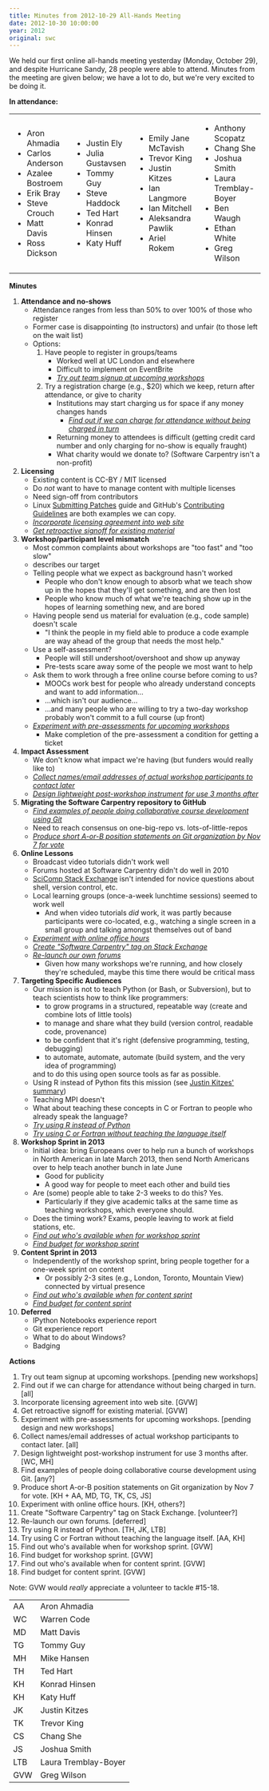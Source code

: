 ```yaml
---
title: Minutes from 2012-10-29 All-Hands Meeting
date: 2012-10-30 10:00:00
year: 2012
original: swc
---
```

<p>We held our first online all-hands meeting yesterday (Monday, October 29), and despite Hurricane Sandy, 28 people were able to attend. Minutes from the meeting are given below; we have a lot to do, but we're very excited to be doing it.</p>

<strong>In attendance:</strong>
<table>
  <tbody>
    <tr>
      <td>
        <ul>
          <li>Aron Ahmadia</li>
          <li>Carlos Anderson</li>
          <li>Azalee Bostroem</li>
          <li>Erik Bray</li>
          <li>Steve Crouch</li>
          <li>Matt Davis</li>
          <li>Ross Dickson</li>
        </ul>
      </td>
      <td>
        <ul>
          <li>Justin Ely</li>
          <li>Julia Gustavsen</li>
          <li>Tommy Guy</li>
          <li>Steve Haddock</li>
          <li>Ted Hart</li>
          <li>Konrad Hinsen</li>
          <li>Katy Huff</li>
        </ul>
      </td>
      <td>
        <ul>
          <li>Emily Jane McTavish</li>
          <li>Trevor King</li>
          <li>Justin Kitzes</li>
          <li>Ian Langmore</li>
          <li>Ian Mitchell</li>
          <li>Aleksandra Pawlik</li>
          <li>Ariel Rokem</li>
        </ul>
      </td>
      <td>
        <ul>
          <li>Anthony Scopatz</li>
          <li>Chang She</li>
          <li>Joshua Smith</li>
          <li>Laura Tremblay-Boyer</li>
          <li>Ben Waugh</li>
          <li>Ethan White</li>
          <li>Greg Wilson</li>
        </ul>
      </td>
    </tr>
  </tbody>
</table>
<strong>Minutes</strong>
<ol>
  <li><strong>Attendance and no-shows</strong>
    <ul>
      <li>Attendance ranges from less than 50% to over 100% of those who register</li>
      <li>Former case is disappointing (to instructors) and unfair (to those left on the wait list)</li>
      <li>Options:
        <ol>
          <li>Have people to register in groups/teams
            <ul>
              <li>Worked well at UC London and elsewhere</li>
              <li>Difficult to implement on EventBrite</li>
              <li><em><span style="text-decoration: underline;">Try out team signup at upcoming workshops</span></em></li>
            </ul>
          </li>
          <li>Try a registration charge (e.g., $20) which we keep, return after attendance, or give to charity
            <ul>
              <li>Institutions may start charging us for space if any money changes hands
                <ul>
                  <li><em><span style="text-decoration: underline;">Find out if we can charge for attendance without being charged in turn</span></em></li>
                </ul>
              </li>
              <li>Returning money to attendees is difficult (getting credit card number and only charging for no-show is equally fraught)</li>
              <li>What charity would we donate to? (Software Carpentry isn't a non-profit)</li>
            </ul>
          </li>
        </ol>
      </li>
    </ul>
  </li>
  <li><strong>Licensing</strong>
    <ul>
      <li>Existing content is CC-BY / MIT licensed</li>
      <li>Do <em>not</em> want to have to manage content with multiple licenses</li>
      <li>Need sign-off from contributors</li>
      <li>Linux <a href="http://kernel.org/doc/Documentation/SubmittingPatches">Submitting Patches</a> guide and GitHub's <a href="https://github.com/blog/1184-contributing-guidelines">Contributing Guidelines</a> are both examples we can copy.</li>
      <li><em><span style="text-decoration: underline;">Incorporate licensing agreement into web site</span></em></li>
      <li><em><span style="text-decoration: underline;">Get retroactive signoff for existing material</span></em></li>
    </ul>
  </li>
  <li><strong>Workshop/participant level mismatch</strong>
    <ul>
      <li>Most common complaints about workshops are "too fast" and "too slow"</li>
      <li>describes our target</li>
      <li>Telling people what we expect as background hasn't worked
        <ul>
          <li>People who don't know enough to absorb what we teach show up in the hopes that they'll get something, and are then lost</li>
          <li>People who know much of what we're teaching show up in the hopes of learning something new, and are bored</li>
        </ul>
      </li>
      <li>Having people send us material for evaluation (e.g., code sample) doesn't scale
        <ul>
          <li>"I think the people in my field able to produce a code example are way ahead of the group that needs the most help."</li>
        </ul>
      </li>
      <li>Use a self-assessment?
        <ul>
          <li>People will still undershoot/overshoot and show up anyway</li>
          <li>Pre-tests scare away some of the people we most want to help</li>
        </ul>
      </li>
      <li>Ask them to work through a free online course before coming to us?
        <ul>
          <li>MOOCs work best for people who already understand concepts and want to add information…</li>
          <li>…which isn't our audience…</li>
          <li>…and many people who are willing to try a two-day workshop probably won't commit to a full course (up front)</li>
        </ul>
      </li>
      <li><em><span style="text-decoration: underline;">Experiment with pre-assessments for upcoming workshops</span></em>
        <ul>
          <li>Make completion of the pre-assessment a condition for getting a ticket</li>
        </ul>
      </li>
    </ul>
  </li>
  <li><strong>Impact Assessment</strong>
    <ul>
      <li>We don't know what impact we're having (but funders would really like to)</li>
      <li><em><span style="text-decoration: underline;">Collect names/email addresses of actual workshop participants to contact later</span></em></li>
      <li><em><span style="text-decoration: underline;">Design lightweight post-workshop instrument for use 3 months after</span></em></li>
    </ul>
  </li>
  <li><strong>Migrating the Software Carpentry repository to GitHub</strong>
    <ul>
      <li><em><span style="text-decoration: underline;">Find examples of people doing collaborative course development using Git</span></em></li>
      <li>Need to reach consensus on one-big-repo vs. lots-of-little-repos</li>
      <li><em><span style="text-decoration: underline;">Produce short A-or-B position statements on Git organization by Nov 7 for vote</span></em></li>
    </ul>
  </li>
  <li><strong>Online Lessons</strong>
    <ul>
      <li>Broadcast video tutorials didn't work well</li>
      <li>Forums hosted at Software Carpentry didn't do well in 2010</li>
      <li><a href="http://scicomp.stackexchange.com/">SciComp Stack Exchange</a> isn't intended for novice questions about shell, version control, etc.</li>
      <li>Local learning groups (once-a-week lunchtime sessions) seemed to work well
        <ul>
          <li>And when video tutorials <em>did</em> work, it was partly because participants were co-located, e.g., watching a single screen in a small group and talking amongst themselves out of band</li>
        </ul>
      </li>
      <li><em><span style="text-decoration: underline;">Experiment with online office hours</span></em></li>
      <li><em><span style="text-decoration: underline;">Create "Software Carpentry" tag on Stack Exchange</span></em></li>
      <li><em><span style="text-decoration: underline;">Re-launch our own forums</span></em>
        <ul>
          <li>Given how many workshops we're running, and how closely they're scheduled, maybe this time there would be critical mass</li>
        </ul>
      </li>
    </ul>
  </li>
  <li><strong>Targeting Specific Audiences</strong>
    <ul>
      <li>Our mission is not to teach Python (or Bash, or Subversion), but to teach scientists how to think like programmers:
        <ul>
          <li>to grow programs in a structured, repeatable way (create and combine lots of little tools)</li>
          <li>to manage and share what they build (version control, readable code, provenance)</li>
          <li>to be confident that it's right (defensive programming, testing, debugging)</li>
          <li>to automate, automate, automate (build system, and the very idea of programming)</li>
        </ul>
        and to do this using open source tools as far as possible.</li>
      <li>Using R instead of Python fits this mission (see <a href="https://github.com/jkitzes/writeups/tree/master/swc_r_workshops">Justin Kitzes' summary</a>)</li>
      <li>Teaching MPI doesn't</li>
      <li>What about teaching these concepts in C or Fortran to people who already speak the language?</li>
      <li><em><span style="text-decoration: underline;">Try using R instead of Python</span></em></li>
      <li><em><span style="text-decoration: underline;">Try using C or Fortran without teaching the language itself</span></em></li>
    </ul>
  </li>
  <li><strong>Workshop Sprint in 2013</strong>
    <ul>
      <li>Initial idea: bring Europeans over to help run a bunch of workshops in North American in late March 2013, then send North Americans over to help teach another bunch in late June
        <ul>
          <li>Good for publicity</li>
          <li>A good way for people to meet each other and build ties</li>
        </ul>
      </li>
      <li>Are (some) people able to take 2-3 weeks to do this? Yes.
        <ul>
          <li>Particularly if they give academic talks at the same time as teaching workshops, which everyone should.</li>
        </ul>
      </li>
      <li>Does the timing work? Exams, people leaving to work at field stations, etc.</li>
      <li><em><span style="text-decoration: underline;">Find out who's available when for workshop sprint</span></em></li>
      <li><em><span style="text-decoration: underline;">Find budget for workshop sprint</span></em></li>
    </ul>
  </li>
  <li><strong>Content Sprint in 2013</strong>
    <ul>
      <li>Independently of the workshop sprint, bring people together for a one-week sprint on content
        <ul>
          <li>Or possibly 2-3 sites (e.g., London, Toronto, Mountain View) connected by virtual presence</li>
        </ul>
      </li>
      <li><em><span style="text-decoration: underline;">Find out who's available when for content sprint</span></em></li>
      <li><em><span style="text-decoration: underline;">Find budget for content sprint</span></em></li>
    </ul>
  </li>
  <li><strong>Deferred</strong>
    <ul>
      <li>IPython Notebooks experience report</li>
      <li>Git experience report</li>
      <li>What to do about Windows?</li>
      <li>Badging</li>
    </ul>
  </li>
</ol>
<strong>Actions</strong>
<ol>
  <li>Try out team signup at upcoming workshops. [pending new workshops]</li>
  <li>Find out if we can charge for attendance without being charged in turn. [all]</li>
  <li>Incorporate licensing agreement into web site. [GVW]</li>
  <li>Get retroactive signoff for existing material. [GVW]</li>
  <li>Experiment with pre-assessments for upcoming workshops. [pending design and new workshops]</li>
  <li>Collect names/email addresses of actual workshop participants to contact later. [all]</li>
  <li>Design lightweight post-workshop instrument for use 3 months after. [WC, MH]</li>
  <li>Find examples of people doing collaborative course development using Git. [any?]</li>
  <li>Produce short A-or-B position statements on Git organization by Nov 7 for vote. [KH + AA, MD, TG, TK, CS, JS]</li>
  <li>Experiment with online office hours. [KH, others?]</li>
  <li>Create "Software Carpentry" tag on Stack Exchange. [volunteer?]</li>
  <li>Re-launch our own forums. [deferred]</li>
  <li>Try using R instead of Python. [TH, JK, LTB]</li>
  <li>Try using C or Fortran without teaching the language itself. [AA, KH]</li>
  <li>Find out who's available when for workshop sprint. [GVW]</li>
  <li>Find budget for workshop sprint. [GVW]</li>
  <li>Find out who's available when for content sprint. [GVW]</li>
  <li>Find budget for content sprint. [GVW]</li>
</ol>
Note: GVW would <em>really</em> appreciate a volunteer to tackle #15-18.
<table class="center">
  <tbody>
    <tr>
      <td>AA</td>
      <td>Aron Ahmadia</td>
    </tr>
    <tr>
      <td>WC</td>
      <td>Warren Code</td>
    </tr>
    <tr>
      <td>MD</td>
      <td>Matt Davis</td>
    </tr>
    <tr>
      <td>TG</td>
      <td>Tommy Guy</td>
    </tr>
    <tr>
      <td>MH</td>
      <td>Mike Hansen</td>
    </tr>
    <tr>
      <td>TH</td>
      <td>Ted Hart</td>
    </tr>
    <tr>
      <td>KH</td>
      <td>Konrad Hinsen</td>
    </tr>
    <tr>
      <td>KH</td>
      <td>Katy Huff</td>
    </tr>
    <tr>
      <td>JK</td>
      <td>Justin Kitzes</td>
    </tr>
    <tr>
      <td>TK</td>
      <td>Trevor King</td>
    </tr>
    <tr>
      <td>CS</td>
      <td>Chang She</td>
    </tr>
    <tr>
      <td>JS</td>
      <td>Joshua Smith</td>
    </tr>
    <tr>
      <td>LTB</td>
      <td>Laura Tremblay-Boyer</td>
    </tr>
    <tr>
      <td>GVW</td>
      <td>Greg Wilson</td>
    </tr>
  </tbody>
</table>

